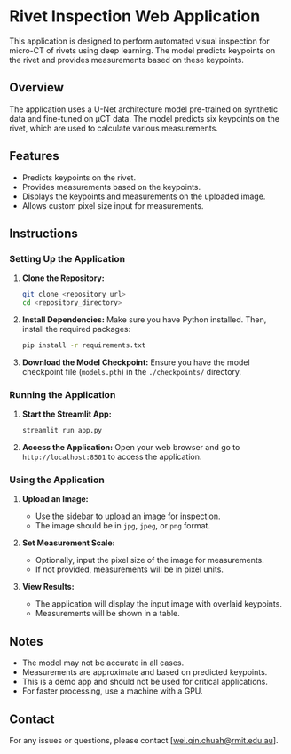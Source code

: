 # Rivet Inspection Web Application

This application is designed to perform automated visual inspection for micro-CT of rivets using deep learning. The model predicts keypoints on the rivet and provides measurements based on these keypoints.

## Overview

The application uses a U-Net architecture model pre-trained on synthetic data and fine-tuned on µCT data. The model predicts six keypoints on the rivet, which are used to calculate various measurements.

## Features

- Predicts keypoints on the rivet.
- Provides measurements based on the keypoints.
- Displays the keypoints and measurements on the uploaded image.
- Allows custom pixel size input for measurements.

## Instructions

### Setting Up the Application

1. **Clone the Repository:**
    ```bash
    git clone <repository_url>
    cd <repository_directory>
    ```

2. **Install Dependencies:**
    Make sure you have Python installed. Then, install the required packages:
    ```bash
    pip install -r requirements.txt
    ```

3. **Download the Model Checkpoint:**
    Ensure you have the model checkpoint file (`models.pth`) in the `./checkpoints/` directory.

### Running the Application

1. **Start the Streamlit App:**
    ```bash
    streamlit run app.py
    ```

2. **Access the Application:**
    Open your web browser and go to `http://localhost:8501` to access the application.

### Using the Application

1. **Upload an Image:**
    - Use the sidebar to upload an image for inspection.
    - The image should be in `jpg`, `jpeg`, or `png` format.

2. **Set Measurement Scale:**
    - Optionally, input the pixel size of the image for measurements.
    - If not provided, measurements will be in pixel units.

3. **View Results:**
    - The application will display the input image with overlaid keypoints.
    - Measurements will be shown in a table.

## Notes

- The model may not be accurate in all cases.
- Measurements are approximate and based on predicted keypoints.
- This is a demo app and should not be used for critical applications.
- For faster processing, use a machine with a GPU.

## Contact

For any issues or questions, please contact [wei.qin.chuah@rmit.edu.au].
